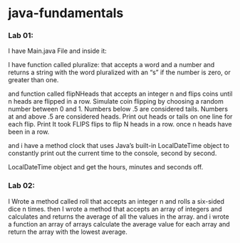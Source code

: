 # java-fundamentals


### Lab 01:
I have Main.java File and inside it:

I have function called pluralize:  that accepts a word and a number and returns a string with the word pluralized with an “s” if the number is zero, or greater than one.
 
and function called flipNHeads that accepts an integer n and flips coins until n heads are flipped in a row. Simulate coin flipping by choosing a random number between 0 and 1. Numbers below .5 are considered tails. Numbers at and above .5 are considered heads. Print out heads or tails on one line for each flip. Print It took FLIPS flips to flip N heads in a row. once n heads have been in a row.

and i have a method clock that uses Java’s built-in LocalDateTime object to constantly print out the current time to the console, second by second. 

LocalDateTime object and get the hours, minutes and seconds off.


### Lab 02:
I  Wrote a method called roll that accepts an integer n and rolls a six-sided dice n times. 
then I wrote a method that accepts an array of integers and calculates and returns the average of all the values in the array.
and i wrote a function an array of arrays calculate the average value for each array and return the array with the lowest average.

